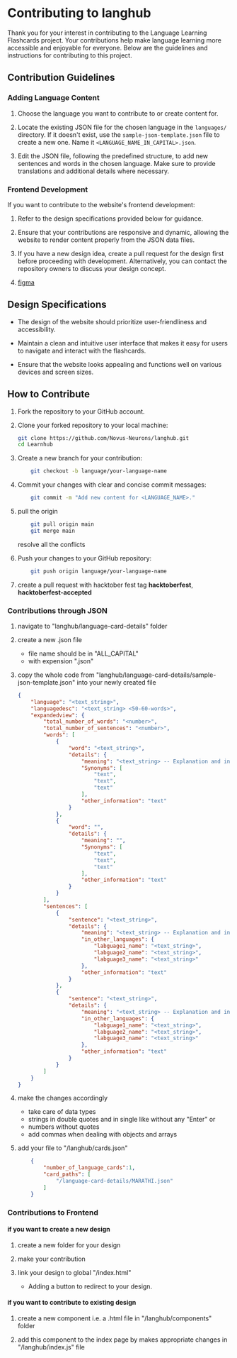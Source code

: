 # Contributing to langhub

Thank you for your interest in contributing to the Language Learning Flashcards project. Your contributions help make language learning more accessible and enjoyable for everyone. Below are the guidelines and instructions for contributing to this project.

## Contribution Guidelines

### Adding Language Content

1. Choose the language you want to contribute to or create content for.

2. Locate the existing JSON file for the chosen language in the `languages/` directory. If it doesn't exist, use the `sample-json-template.json` file to create a new one. Name it `<LANGUAGE_NAME_IN_CAPITAL>.json`.

3. Edit the JSON file, following the predefined structure, to add new sentences and words in the chosen language. Make sure to provide translations and additional details where necessary.

### Frontend Development

If you want to contribute to the website's frontend development:

1. Refer to the design specifications provided below for guidance.

2. Ensure that your contributions are responsive and dynamic, allowing the website to render content properly from the JSON data files.

3. If you have a new design idea, create a pull request for the design first before proceeding with development. Alternatively, you can contact the repository owners to discuss your design concept.

4. [figma](https://www.figma.com/file/Ytjhr2hushiuM5ZblRWjrz/NN_Hacktober?type=design&node-id=0%3A1&mode=design&t=svBHSaUF1Zl1HTGw-1)

## Design Specifications

- The design of the website should prioritize user-friendliness and accessibility.

- Maintain a clean and intuitive user interface that makes it easy for users to navigate and interact with the flashcards.

- Ensure that the website looks appealing and functions well on various devices and screen sizes.

## How to Contribute

1. Fork the repository to your GitHub account.

2. Clone your forked repository to your local machine:

   ```bash
   git clone https://github.com/Novus-Neurons/langhub.git
   cd Learnhub
   ```
3. Create a new branch for your contribution:

    ```bash
        git checkout -b language/your-language-name
    ```
4. Commit your changes with clear and concise commit messages:

    ```bash
        git commit -m "Add new content for <LANGUAGE_NAME>."
    ```

5. pull the origin 
    ```bash
        git pull origin main
        git merge main
    ```
    resolve all the conflicts 

6. Push your changes to your GitHub repository:
    ```bash
        git push origin language/your-language-name
    ```
7. create a pull request with hacktober fest tag
    **hacktoberfest**, 
    **hacktoberfest-accepted**

### Contributions through JSON

1. navigate to "langhub/language-card-details" folder

2. create a new .json file
    - file name should be in "ALL_CAPITAL"
    - with expension ".json"

3. copy the whole code from "langhub/language-card-details/sample-json-template.json" into your newly created file 
    ```json
    {
        "language": "<text_string>",
        "languagedesc": "<text_string> <50-60-words>",
        "expandedview": {
            "total_number_of_words": "<number>",
            "total_number_of_sentences": "<number>",
            "words": [
                {
                    "word": "<text_string>",
                    "details": {
                        "meaning": "<text_string> -- Explanation and information about the word or sentence. some text in english or any other language which can be 30-50 words long.",
                        "Synonyms": [
                            "text",
                            "text",
                            "text"
                        ],
                        "other_information": "text"
                    }
                },
                {
                    "word": "",
                    "details": {
                        "meaning": "",
                        "Synonyms": [
                            "text",
                            "text",
                            "text"
                        ],
                        "other_information": "text"
                    }
                }
            ],
            "sentences": [
                {
                    "sentence": "<text_string>",
                    "details": {
                        "meaning": "<text_string> -- Explanation and information about the word or sentence. some text in english or any other language which can be 30-50 words long.",
                        "in_other_languages": {
                            "labguage1_name": "<text_string>",
                            "labguage2_name": "<text_string>",
                            "labguage3_name": "<text_string>"
                        },
                        "other_information": "text"
                    }
                },
                {
                    "sentence": "<text_string>",
                    "details": {
                        "meaning": "<text_string> -- Explanation and information about the word or sentence. some text in english or any other language which can be 30-50 words long.",
                        "in_other_languages": {
                            "labguage1_name": "<text_string>",
                            "labguage2_name": "<text_string>",
                            "labguage3_name": "<text_string>"
                        },
                        "other_information": "text"
                    }
                }
            ]
        }
    }
    ```

4. make the changes accordingly 
    - take care of data types 
    - strings in double quotes and in single like without any "Enter" or 
    - numbers without quotes
    - add commas when dealing with objects and arrays

5. add your file to "/langhub/cards.json"
    ```json
        {
            "number_of_language_cards":1,
            "card_paths": [
                "/language-card-details/MARATHI.json"
            ]
        }
    ```


### Contributions to Frontend

#### if you want to create a new design 

1. create a new folder for your design

2. make your contribution

3. link your design to global "/index.html" 
    - Adding a button to redirect to your design.  

#### if you want to contribute to existing design 

1. create a new component i.e. a .html file in "/langhub/components" folder

2. add this component to the index page by makes appropriate changes in "/langhub/index.js" file
